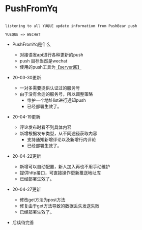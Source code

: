 # PushFromYq

```text 

listening to all YUQUE update information from PushBear push 

YUEQUE => WECHAT

```

- PushFromYq是什么
    - 对接语雀api进行各种更新的push
    - push 目标当然是wechat
    - 使用的push工具为[【server酱】](http://sc.ftqq.com/3.version)


- 20-03-30更新
    - 一对多需要提供认证过的服务号
    - 由于没有合适的服务号，所以调整策略
        -  维护一个地址list进行通知push
        -  已经部署生效了。
        
- 20-04-19更新
    - 评论发布时看不到具体内容
    - 新增根据发布类型，从不同途径获取内容
        -  支持通知新增评论以及新增行内评论
        -  已经部署生效了。
        
- 20-04-22更新
    - 新增可以自动配置，新人加入再也不用手动维护
    - 提供http接口，可直接操作更新推送地址库
    -  已经部署生效了。
    
- 20-04-27更新
    - 修改get方法为post方法
    - 修复由于get方法导致的数据丢失发送失败
    -  已经部署生效了。

- 后续待完善